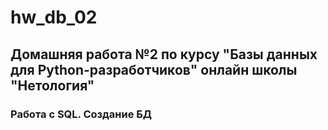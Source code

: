 # hw_db_02
## Домашняя работа №2 по курсу "Базы данных для Python-разработчиков" онлайн школы "Нетология"
### Работа с SQL. Создание БД
